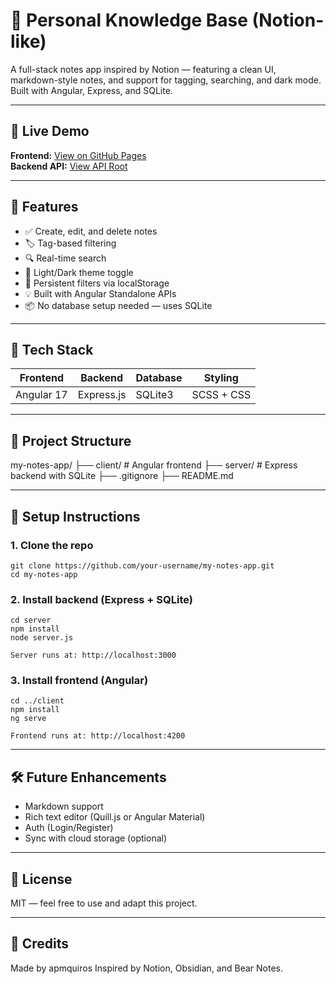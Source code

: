 # 🧠 Personal Knowledge Base (Notion-like)

A full-stack notes app inspired by Notion — featuring a clean UI, markdown-style notes, and support for tagging, searching, and dark mode. Built with Angular, Express, and SQLite.

---

## 🚀 Live Demo

**Frontend:** [View on GitHub Pages](https://apmquiros.github.io/my-notes-app/)  
**Backend API:** [View API Root](https://my-notes-app.up.railway.app/api/notes)

---

## 🚀 Features

- ✅ Create, edit, and delete notes
- 🏷️ Tag-based filtering
- 🔍 Real-time search
- 🌙 Light/Dark theme toggle
- 💾 Persistent filters via localStorage
- 💡 Built with Angular Standalone APIs
- 📦 No database setup needed — uses SQLite

---

## 🧱 Tech Stack

| Frontend   | Backend       | Database | Styling    |
|------------|---------------|----------|------------|
| Angular 17 | Express.js    | SQLite3  | SCSS + CSS |

---

## 📁 Project Structure

my-notes-app/
├── client/ # Angular frontend
├── server/ # Express backend with SQLite
├── .gitignore
├── README.md

---

## 🔧 Setup Instructions

### 1. Clone the repo
```
git clone https://github.com/your-username/my-notes-app.git
cd my-notes-app
```
### 2. Install backend (Express + SQLite)
```
cd server
npm install
node server.js

Server runs at: http://localhost:3000
```
### 3. Install frontend (Angular)
```
cd ../client
npm install
ng serve

Frontend runs at: http://localhost:4200
```

---

## 🛠️ Future Enhancements
 - Markdown support
 - Rich text editor (Quill.js or Angular Material)
 - Auth (Login/Register)
 - Sync with cloud storage (optional)

---

## 📄 License
MIT — feel free to use and adapt this project.

---

## 🙌 Credits
Made by apmquiros
Inspired by Notion, Obsidian, and Bear Notes.
